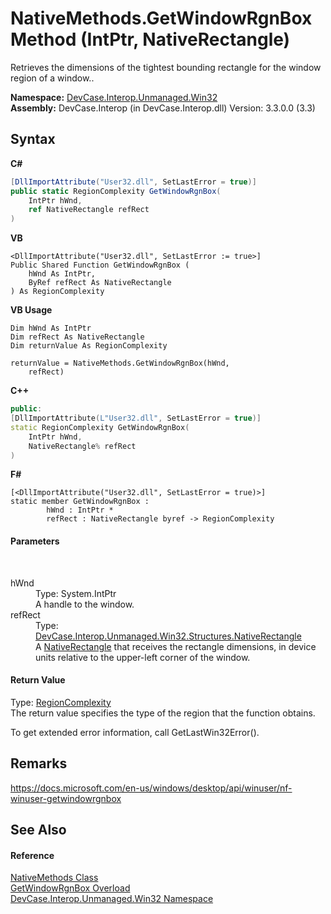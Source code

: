 # NativeMethods.GetWindowRgnBox Method (IntPtr, NativeRectangle)
 

Retrieves the dimensions of the tightest bounding rectangle for the window region of a window..

**Namespace:**&nbsp;<a href="N_DevCase_Interop_Unmanaged_Win32">DevCase.Interop.Unmanaged.Win32</a><br />**Assembly:**&nbsp;DevCase.Interop (in DevCase.Interop.dll) Version: 3.3.0.0 (3.3)

## Syntax

**C#**<br />
``` C#
[DllImportAttribute("User32.dll", SetLastError = true)]
public static RegionComplexity GetWindowRgnBox(
	IntPtr hWnd,
	ref NativeRectangle refRect
)
```

**VB**<br />
``` VB
<DllImportAttribute("User32.dll", SetLastError := true>]
Public Shared Function GetWindowRgnBox ( 
	hWnd As IntPtr,
	ByRef refRect As NativeRectangle
) As RegionComplexity
```

**VB Usage**<br />
``` VB Usage
Dim hWnd As IntPtr
Dim refRect As NativeRectangle
Dim returnValue As RegionComplexity

returnValue = NativeMethods.GetWindowRgnBox(hWnd, 
	refRect)
```

**C++**<br />
``` C++
public:
[DllImportAttribute(L"User32.dll", SetLastError = true)]
static RegionComplexity GetWindowRgnBox(
	IntPtr hWnd, 
	NativeRectangle% refRect
)
```

**F#**<br />
``` F#
[<DllImportAttribute("User32.dll", SetLastError = true)>]
static member GetWindowRgnBox : 
        hWnd : IntPtr * 
        refRect : NativeRectangle byref -> RegionComplexity 

```


#### Parameters
&nbsp;<dl><dt>hWnd</dt><dd>Type: System.IntPtr<br />A handle to the window.</dd><dt>refRect</dt><dd>Type: <a href="T_DevCase_Interop_Unmanaged_Win32_Structures_NativeRectangle">DevCase.Interop.Unmanaged.Win32.Structures.NativeRectangle</a><br />A <a href="T_DevCase_Interop_Unmanaged_Win32_Structures_NativeRectangle">NativeRectangle</a> that receives the rectangle dimensions, in device units relative to the upper-left corner of the window.</dd></dl>

#### Return Value
Type: <a href="T_DevCase_Interop_Unmanaged_Win32_Enums_RegionComplexity">RegionComplexity</a><br />The return value specifies the type of the region that the function obtains. 

 To get extended error information, call GetLastWin32Error().

## Remarks
<a href="https://docs.microsoft.com/en-us/windows/desktop/api/winuser/nf-winuser-getwindowrgnbox" target="_blank">https://docs.microsoft.com/en-us/windows/desktop/api/winuser/nf-winuser-getwindowrgnbox</a>

## See Also


#### Reference
<a href="T_DevCase_Interop_Unmanaged_Win32_NativeMethods">NativeMethods Class</a><br /><a href="Overload_DevCase_Interop_Unmanaged_Win32_NativeMethods_GetWindowRgnBox">GetWindowRgnBox Overload</a><br /><a href="N_DevCase_Interop_Unmanaged_Win32">DevCase.Interop.Unmanaged.Win32 Namespace</a><br />